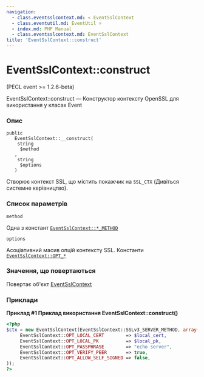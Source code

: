 ```yaml
---
navigation:
  - class.eventsslcontext.md: « EventSslContext
  - class.eventutil.md: EventUtil »
  - index.md: PHP Manual
  - class.eventsslcontext.md: EventSslContext
title: 'EventSslContext::construct'
---
```

# EventSslContext::construct

(PECL event >= 1.2.6-beta)

EventSslContext::construct — Конструктор контексту OpenSSL для використання у класах Event

### Опис

```methodsynopsis
public
   EventSslContext::__construct(
    string
     $method
   , 
    string
     $options
   )
```

Створює контекст SSL, що містить покажчик на `SSL_CTX` (Дивіться системне керівництво).

### Список параметрів

`method`

Одна з констант [`EventSslContext::*_METHOD`](class.eventsslcontext.md#eventsslcontext.constants)

`options`

Асоціативний масив опцій контексту SSL. Константи [`EventSslContext::OPT_*`](class.eventsslcontext.md#eventsslcontext.constants)

### Значення, що повертаються

Повертає об'єкт [EventSslContext](class.eventsslcontext.md)

### Приклади

**Приклад #1 Приклад використання **EventSslContext::construct()****

```php
<?php
$ctx = new EventSslContext(EventSslContext::SSLv3_SERVER_METHOD, array(
     EventSslContext::OPT_LOCAL_CERT        => $local_cert,
     EventSslContext::OPT_LOCAL_PK          => $local_pk,
     EventSslContext::OPT_PASSPHRASE        => "echo server",
     EventSslContext::OPT_VERIFY_PEER       => true,
     EventSslContext::OPT_ALLOW_SELF_SIGNED => false,
));
?>
```
